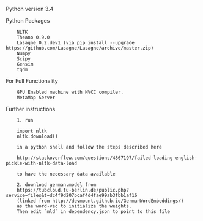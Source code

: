 Python version 3.4

Python Packages

        NLTK
        Theano 0.9.0
        Lasagne 0.2.dev1 (via pip install --upgrade https://github.com/Lasagne/Lasagne/archive/master.zip)
        Numpy
        Scipy
        Gensim
        tqdm

For Full Functionality

        GPU Enabled machine with NVCC compiler.
        MetaMap Server
        
Further instructions

        1. run 
        
        import nltk
        nltk.download()
        
        in a python shell and follow the steps described here
        
        http://stackoverflow.com/questions/4867197/failed-loading-english-pickle-with-nltk-data-load
        
        to have the necessary data available
        
        2. download german.model from 
        https://tubcloud.tu-berlin.de/public.php?service=files&t=dc4f9d207bcaf4d4fae99ab3fbb1af16
        (linked from http://devmount.github.io/GermanWordEmbeddings/)
        as the word-vec to initialize the weights. 
        Then edit `mld` in dependency.json to point to this file
